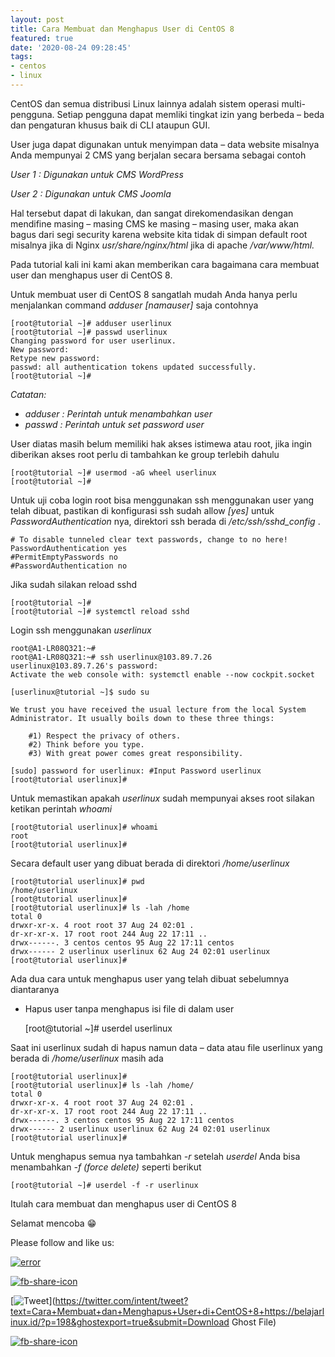 ```yaml
---
layout: post
title: Cara Membuat dan Menghapus User di CentOS 8
featured: true
date: '2020-08-24 09:28:45'
tags:
- centos
- linux
---
```


CentOS dan semua distribusi Linux lainnya adalah sistem operasi multi-pengguna. Setiap pengguna dapat memliki tingkat izin yang berbeda – beda dan pengaturan khusus baik di CLI ataupun GUI.

User juga dapat digunakan untuk menyimpan data – data website misalnya Anda mempunyai 2 CMS yang berjalan secara bersama sebagai contoh

_User 1 : Digunakan untuk CMS WordPress_

_User 2 : Digunakan untuk CMS Joomla_

Hal tersebut dapat di lakukan, dan sangat direkomendasikan dengan mendifine masing – masing CMS ke masing – masing user, maka akan bagus dari segi security karena website kita tidak di simpan default root misalnya jika di Nginx _usr/share/nginx/html_ jika di apache _/var/www/html._

Pada tutorial kali ini kami akan memberikan cara bagaimana cara membuat user dan menghapus user di CentOS 8.

Untuk membuat user di CentOS 8 sangatlah mudah Anda hanya perlu menjalankan command _adduser [namauser]_ saja contohnya

    [root@tutorial ~]# adduser userlinux
    [root@tutorial ~]# passwd userlinux
    Changing password for user userlinux.
    New password:
    Retype new password:
    passwd: all authentication tokens updated successfully.
    [root@tutorial ~]#

_Catatan:_

- _adduser : Perintah untuk menambahkan user_
- _passwd : Perintah untuk set password user_

User diatas masih belum memiliki hak akses istimewa atau root, jika ingin diberikan akses root perlu di tambahkan ke group terlebih dahulu

    [root@tutorial ~]# usermod -aG wheel userlinux
    [root@tutorial ~]#

Untuk uji coba login root bisa menggunakan ssh menggunakan user yang telah dibuat, pastikan di konfigurasi ssh sudah allow _[yes]_ untuk _PasswordAuthentication_ nya, direktori ssh berada di _/etc/ssh/sshd\_config_ .

    # To disable tunneled clear text passwords, change to no here!
    PasswordAuthentication yes
    #PermitEmptyPasswords no
    #PasswordAuthentication no

Jika sudah silakan reload sshd

    [root@tutorial ~]#
    [root@tutorial ~]# systemctl reload sshd

Login ssh menggunakan _userlinux_

    root@A1-LR08Q321:~#
    root@A1-LR08Q321:~# ssh userlinux@103.89.7.26
    userlinux@103.89.7.26's password:
    Activate the web console with: systemctl enable --now cockpit.socket
    
    [userlinux@tutorial ~]$ sudo su
    
    We trust you have received the usual lecture from the local System
    Administrator. It usually boils down to these three things:
    
        #1) Respect the privacy of others.
        #2) Think before you type.
        #3) With great power comes great responsibility.
    
    [sudo] password for userlinux: #Input Password userlinux
    [root@tutorial userlinux]#

Untuk memastikan apakah _userlinux_ sudah mempunyai akses root silakan ketikan perintah _whoami_

    [root@tutorial userlinux]# whoami
    root
    [root@tutorial userlinux]#

Secara default user yang dibuat berada di direktori _/home/userlinux_

    [root@tutorial userlinux]# pwd
    /home/userlinux
    [root@tutorial userlinux]#
    [root@tutorial userlinux]# ls -lah /home
    total 0
    drwxr-xr-x. 4 root root 37 Aug 24 02:01 .
    dr-xr-xr-x. 17 root root 244 Aug 22 17:11 ..
    drwx------. 3 centos centos 95 Aug 22 17:11 centos
    drwx------ 2 userlinux userlinux 62 Aug 24 02:01 userlinux
    [root@tutorial userlinux]#

Ada dua cara untuk menghapus user yang telah dibuat sebelumnya diantaranya

- Hapus user tanpa menghapus isi file di dalam user 

    [root@tutorial ~]# userdel userlinux

Saat ini userlinux sudah di hapus namun data – data atau file userlinux yang berada di _/home/userlinux_ masih ada

    [root@tutorial userlinux]#
    [root@tutorial userlinux]# ls -lah /home/
    total 0
    drwxr-xr-x. 4 root root 37 Aug 24 02:01 .
    dr-xr-xr-x. 17 root root 244 Aug 22 17:11 ..
    drwx------. 3 centos centos 95 Aug 22 17:11 centos
    drwx------ 2 userlinux userlinux 62 Aug 24 02:01 userlinux
    [root@tutorial userlinux]#

Untuk menghapus semua nya tambahkan _-r_ setelah _userdel_ Anda bisa menambahkan _-f (force delete)_ seperti berikut

    [root@tutorial ~]# userdel -f -r userlinux

Itulah cara membuat dan menghapus user di CentOS 8

Selamat mencoba 😁

Please follow and like us:

[![error](/wp-content/plugins/ultimate-social-media-icons/images/follow_subscribe.png)](https://api.follow.it/widgets/icon/VHc3d1lpVGdwRnE5QnV0eERCNUx5RCtvTTVoUkNYS3NNRmd5eVhlQW9tNXRHS3VTbGh6Y0NybkRJRS8zSGpjRDVZb1ZGMlNTSEpJYUpuZzZqNzdnd3VSN3dwM2VlQTF6ejJEaGV5UGRUbnlEcHFNd3luYTV4ZTZtUGowVWI2Q2x8M2kzdnBEeUIrUk5xOFI5TXZ3cHF3bFNQRkRJSGhUNGdrRFd0TlNtdE1OWT0=/OA==/)

[![fb-share-icon](/wp-content/plugins/ultimate-social-media-icons/images/visit_icons/fbshare_bck.png "Facebook Share")](https://www.facebook.com/sharer/sharer.php?u=https%3A%2F%2Fbelajarlinux.id%2F%3Fp%3D198%26ghostexport%3Dtrue%26submit%3DDownload+Ghost+File)

[![Tweet](/wp-content/plugins/ultimate-social-media-icons/images/visit_icons/en_US_Tweet.svg "Tweet")](https://twitter.com/intent/tweet?text=Cara+Membuat+dan+Menghapus+User+di+CentOS+8+https://belajarlinux.id/?p=198&ghostexport=true&submit=Download Ghost File)

[![fb-share-icon](/wp-content/plugins/ultimate-social-media-icons/images/share_icons/Pinterest_Save/en_US_save.svg "Pin Share")](#)

<!--kg-card-end: html-->